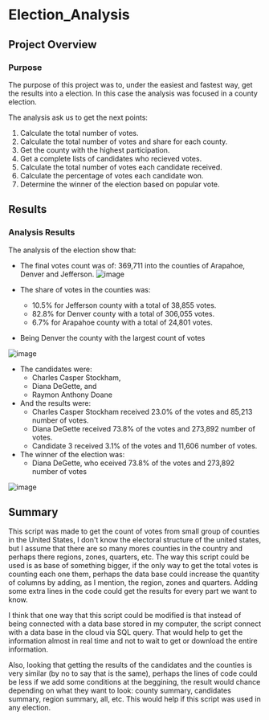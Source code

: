 # Election_Analysis

## Project Overview
### Purpose
The purpose of this project was to, under the easiest and fastest way, get the results into a election. In this case the analysis was focused in a county election.

The analysis ask us to get the next points:
1. Calculate the total number of votes.
2. Calculate the total number of votes and share for each county.
3. Get the county with the highest participation.
4. Get a complete lists of candidates who recieved votes.
5. Calculate the total number of votes each candidate received.
6. Calculate the percentage of votes each candidate won.
7. Determine the winner of the election based on popular vote.

## Results
### Analysis Results
The analysis of the election show that:
- The final votes count was of: 369,711 into the counties of Arapahoe, Denver and Jefferson.
![image](https://user-images.githubusercontent.com/96214489/150704232-88387ca6-07f2-414d-9efc-a9637b4f4300.png)

- The share of votes in the counties was:
    - 10.5% for Jefferson county with a total of 38,855 votes.
    - 82.8% for Denver county with a total of 306,055 votes.
    - 6.7% for Arapahoe county with a total of 24,801 votes.
- Being Denver the county with the largest count of votes

![image](https://user-images.githubusercontent.com/96214489/150704341-38191233-8b6f-485e-8561-88b064b9adc6.png)


- The candidates were:
    - Charles Casper Stockham,
    - Diana DeGette, and
    - Raymon Anthony Doane
- And the results were:
    - Charles Casper Stockham received 23.0% of the votes and 85,213 number of votes.
    - Diana DeGette received 73.8% of the votes and 273,892 number of votes.
    - Candidate 3 received 3.1% of the votes and 11,606 number of votes.
- The winner of the election was:
    - Diana DeGette, who eceived 73.8% of the votes and 273,892 number of votes

![image](https://user-images.githubusercontent.com/96214489/150704630-f81d356d-0a47-4900-8f06-0a2b10e7003b.png)

## Summary
This script was made to get the count of votes from small group of counties in the United States, I don't know the electoral structure of the united states, but I assume  that there are so many mores counties in the country and perhaps there regions, zones, quarters, etc.
The way this script could be used is as base of something bigger, if the only way to get the total votes is counting each one them, perhaps the data base could increase the quantity of columns by adding, as I mention, the region, zones and quarters. Adding some extra lines in the code could get the results for every part we want to know.

I think that one way that this script could be modified is that instead of being connected with a data base stored in my computer, the script connect with a data base in the cloud via SQL query. That would help to get the information almost in real time and not to wait to get or download the entire information.

Also, looking that getting the results of the candidates and the counties is very similar (by no to say that is the same), perhaps the lines of code could be less if we add some conditions at the beggining, the result would chance depending on what they want to look: county summary, candidates summary, region summary, all, etc. This would help if this script was used in any election. 

     
